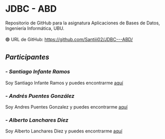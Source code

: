 # JDBC - ABD
Repositorio de GitHub para la asignatura Aplicaciones de Bases de Datos, Ingeniería Informática, UBU.
<br><br>
🟢 URL de GitHub: https://github.com/Santiii02/JDBC---ABD/
<br>

## _Participantes_
### _- Santiago Infante Ramos_
Soy Santiago Infante Ramos y puedes encontrarme [aquí](https://github.com/Santiii02)
### _- Andrés Puentes González_
Soy Andres Puentes Gonzalez y puedes encontrarme [aquí](https://github.com/andrespuentesg)
### _- Alberto Lanchares Díez_
Soy Alberto Lanchares Diez y puedes encontrarme [aquí](https://github.com/Alanchares)


